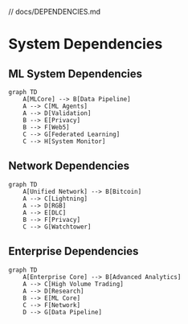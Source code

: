 // docs/DEPENDENCIES.md

# System Dependencies

## ML System Dependencies

```mermaid
graph TD
    A[MLCore] --> B[Data Pipeline]
    A --> C[ML Agents]
    A --> D[Validation]
    B --> E[Privacy]
    B --> F[Web5]
    C --> G[Federated Learning]
    C --> H[System Monitor]
```

## Network Dependencies

```mermaid
graph TD
    A[Unified Network] --> B[Bitcoin]
    A --> C[Lightning]
    A --> D[RGB]
    A --> E[DLC]
    B --> F[Privacy]
    C --> G[Watchtower]
```

## Enterprise Dependencies

```mermaid
graph TD
    A[Enterprise Core] --> B[Advanced Analytics]
    A --> C[High Volume Trading]
    A --> D[Research]
    B --> E[ML Core]
    C --> F[Network]
    D --> G[Data Pipeline]
```

